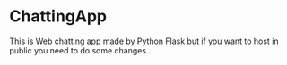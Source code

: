 # ChattingApp
This is Web chatting app made by Python Flask but if you want to host in public you need to do some changes...
